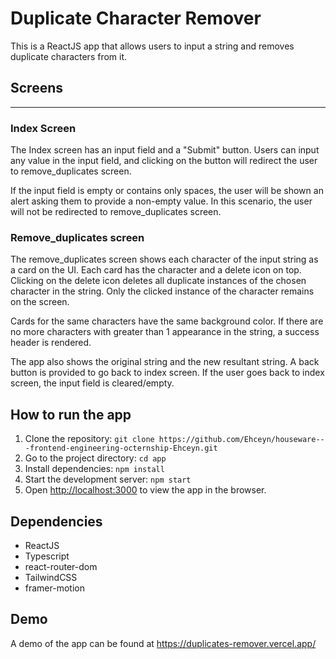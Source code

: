 # Duplicate Character Remover

This is a ReactJS app that allows users to input a string and removes duplicate characters from it.

## Screens

---

### Index Screen

The Index screen has an input field and a "Submit" button. Users can input any value in the input field, and clicking on the button will redirect the user to remove_duplicates screen.

If the input field is empty or contains only spaces, the user will be shown an alert asking them to provide a non-empty value. In this scenario, the user will not be redirected to remove_duplicates screen.

### Remove_duplicates screen

The remove_duplicates screen shows each character of the input string as a card on the UI. Each card has the character and a delete icon on top. Clicking on the delete icon deletes all duplicate instances of the chosen character in the string. Only the clicked instance of the character remains on the screen.

Cards for the same characters have the same background color. If there are no more characters with greater than 1 appearance in the string, a success header is rendered.

The app also shows the original string and the new resultant string. A back button is provided to go back to index screen. If the user goes back to index screen, the input field is cleared/empty.

## How to run the app

1.  Clone the repository: `git clone https://github.com/Ehceyn/houseware---frontend-engineering-octernship-Ehceyn.git`
2.  Go to the project directory: `cd app`
3.  Install dependencies: `npm install`
4.  Start the development server: `npm start`
5.  Open [http://localhost:3000](http://localhost:3000/) to view the app in the browser.

## Dependencies

- ReactJS
- Typescript
- react-router-dom
- TailwindCSS
- framer-motion

## Demo

A demo of the app can be found at <https://duplicates-remover.vercel.app/>
